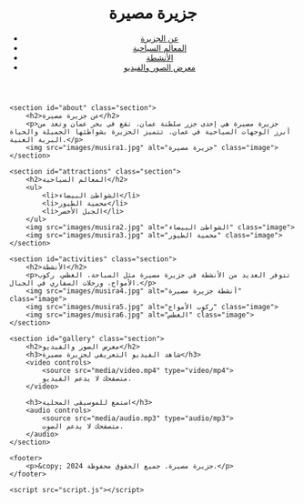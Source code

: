 <!DOCTYPE html>
<html lang="ar">
<head>
    <meta charset="UTF-8">
    <meta name="viewport" content="width=device-width, initial-scale=1.0">
    <title>جزيرة مصيرة - سلطنة عمان</title>
    <link rel="stylesheet" href="styles.css">
</head>
<body>
    <header>
        <div class="container">
            <h1>جزيرة مصيرة</h1>
            <nav>
                <ul>
                    <li><a href="#about">عن الجزيرة</a></li>
                    <li><a href="#attractions">المعالم السياحية</a></li>
                    <li><a href="#activities">الأنشطة</a></li>
                    <li><a href="#gallery">معرض الصور والفيديو</a></li>
                </ul>
            </nav>
        </div>
    </header>

    <section id="about" class="section">
        <h2>عن جزيرة مصيرة</h2>
        <p>جزيرة مصيرة هي إحدى جزر سلطنة عمان، تقع في بحر عمان وتعد من أبرز الوجهات السياحية في عمان. تتميز الجزيرة بشواطئها الجميلة والحياة البرية الغنية.</p>
        <img src="images/musira1.jpg" alt="جزيرة مصيرة" class="image">
    </section>

    <section id="attractions" class="section">
        <h2>المعالم السياحية</h2>
        <ul>
            <li>الشواطئ البيضاء</li>
            <li>محمية الطيور</li>
            <li>الجبل الأخضر</li>
        </ul>
        <img src="images/musira2.jpg" alt="الشواطئ البيضاء" class="image">
        <img src="images/musira3.jpg" alt="محمية الطيور" class="image">
    </section>

    <section id="activities" class="section">
        <h2>الأنشطة</h2>
        <p>تتوفر العديد من الأنشطة في جزيرة مصيرة مثل السباحة، الغطس، ركوب الأمواج، ورحلات السفاري في الجبال.</p>
        <img src="images/musira4.jpg" alt="أنشطة جزيرة مصيرة" class="image">
        <img src="images/musira5.jpg" alt="ركوب الأمواج" class="image">
        <img src="images/musira6.jpg" alt="الغطس" class="image">
    </section>

    <section id="gallery" class="section">
        <h2>معرض الصور والفيديو</h2>
        <h3>شاهد الفيديو التعريفي لجزيرة مصيرة</h3>
        <video controls>
            <source src="media/video.mp4" type="video/mp4">
            متصفحك لا يدعم الفيديو.
        </video>

        <h3>استمع للموسيقى المحلية</h3>
        <audio controls>
            <source src="media/audio.mp3" type="audio/mp3">
            متصفحك لا يدعم الصوت.
        </audio>
    </section>

    <footer>
        <p>&copy; 2024 جزيرة مصيرة. جميع الحقوق محفوظة.</p>
    </footer>

    <script src="script.js"></script>
</body>
</html>
